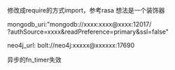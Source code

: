 修改成require的方式import，参考rasa
想法是一个装饰器

mongodb_uri:"mongodb://xxxx:xxxx@xxxx:12017/\
  ?authSource=xxxx&readPreference=primary&ssl=false"

neo4j_url: bolt://neo4j:xxxxx@xxxxxx:17690

异步的fn_timer失效
